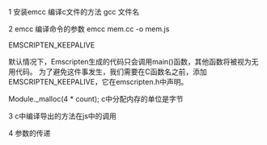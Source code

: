 
1 安装emcc
编译c文件的方法 gcc 文件名

2 emcc 编译命令的参数
emcc mem.cc -o mem.js

EMSCRIPTEN_KEEPALIVE

默认情况下，Emscripten生成的代码只会调用main()函数，其他函数将被视为无用代码。
为了避免这件事发生，我们需要在C函数名之前，添加EMSCRIPTEN_KEEPALIVE，它在emscripten.h中声明。


Module._malloc(4 * count); c中分配内存的单位是字节

3 c中编译导出的方法在js中的调用

4 参数的传递 



